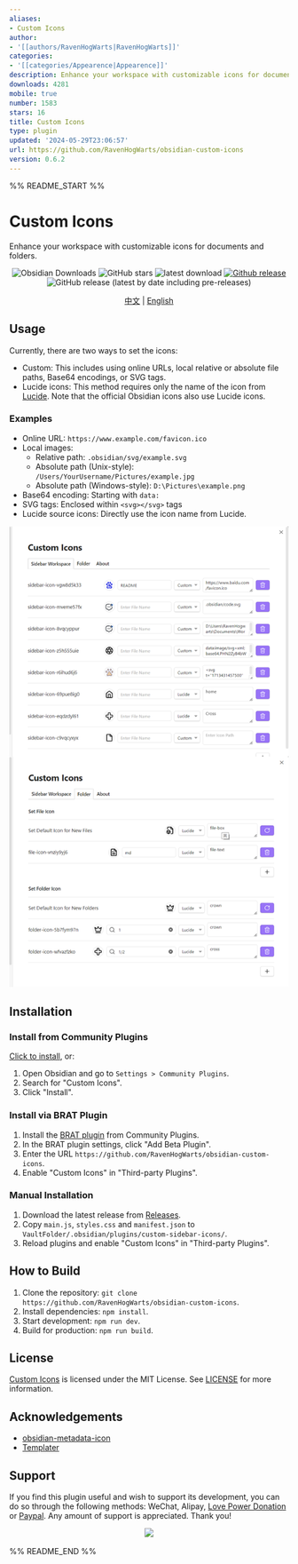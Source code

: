 ```yaml
---
aliases:
- Custom Icons
author:
- '[[authors/RavenHogWarts|RavenHogWarts]]'
categories:
- '[[categories/Appearence|Appearence]]'
description: Enhance your workspace with customizable icons for documents and folders.
downloads: 4281
mobile: true
number: 1583
stars: 16
title: Custom Icons
type: plugin
updated: '2024-05-29T23:06:57'
url: https://github.com/RavenHogWarts/obsidian-custom-icons
version: 0.6.2
---
```


%% README_START %%

# Custom Icons

Enhance your workspace with customizable icons for documents and folders.

<div align="center">

![Obsidian Downloads](https://img.shields.io/badge/dynamic/json?logo=obsidian&color=%23483699&label=downloads&query=%24%5B%22custom-sidebar-icons%22%5D.downloads&url=https%3A%2F%2Fraw.githubusercontent.com%2Fobsidianmd%2Fobsidian-releases%2Fmaster%2Fcommunity-plugin-stats.json)
![GitHub stars](https://img.shields.io/github/stars/RavenHogWarts/obsidian-custom-icons?style=flat)
![latest download](https://img.shields.io/github/downloads/RavenHogWarts/obsidian-custom-icons/latest/total?style=plastic)
[![Github release](https://img.shields.io/github/manifest-json/v/RavenHogWarts/obsidian-custom-icons?color=blue)](https://github.com/RavenHogWarts/obsidian-custom-icons/releases/latest)
![GitHub release (latest by date including pre-releases)](https://img.shields.io/github/v/release/RavenHogWarts/obsidian-custom-icons?include_prereleases&label=BRAT%20beta)

[中文](https://github.com/RavenHogWarts/obsidian-custom-icons/blob/master/README_ZH.md) | [English](README.md)

</div>

## Usage

Currently, there are two ways to set the icons:

- Custom: This includes using online URLs, local relative or absolute file paths, Base64 encodings, or SVG tags.
- Lucide icons: This method requires only the name of the icon from [Lucide](https://lucide.dev/icons/). Note that the official Obsidian icons also use Lucide icons.

### Examples

- Online URL: `https://www.example.com/favicon.ico`
- Local images:
  - Relative path: `.obsidian/svg/example.svg`
  - Absolute path (Unix-style): `/Users/YourUsername/Pictures/example.jpg`
  - Absolute path (Windows-style): `D:\Pictures\example.png`
- Base64 encoding: Starting with `data:`
- SVG tags: Enclosed within `<svg></svg>` tags
- Lucide source icons: Directly use the icon name from Lucide.

![Usage](https://raw.githubusercontent.com/RavenHogWarts/obsidian-custom-icons/HEAD/attachment/Usage_EN.png)

## Installation

### Install from Community Plugins

[Click to install](obsidian://show-plugin?id=custom-sidebar-icons), or:

1. Open Obsidian and go to `Settings > Community Plugins`.
2. Search for "Custom Icons".
3. Click "Install".

### Install via BRAT Plugin

1. Install the [BRAT plugin](obsidian://show-plugin?id=obsidian42-brat) from Community Plugins.
2. In the BRAT plugin settings, click "Add Beta Plugin".
3. Enter the URL `https://github.com/RavenHogWarts/obsidian-custom-icons`.
4. Enable "Custom Icons" in "Third-party Plugins".

### Manual Installation

1. Download the latest release from [Releases](https://github.com/RavenHogWarts/obsidian-custom-icons/releases/latest).
2. Copy `main.js`, `styles.css` and `manifest.json` to `VaultFolder/.obsidian/plugins/custom-sidebar-icons/`.
3. Reload plugins and enable "Custom Icons" in "Third-party Plugins".

## How to Build

1. Clone the repository: `git clone https://github.com/RavenHogWarts/obsidian-custom-icons`.
2. Install dependencies: `npm install`.
3. Start development: `npm run dev`.
4. Build for production: `npm run build`.

## License

[Custom Icons](https://github.com/RavenHogWarts/obsidian-custom-icons) is licensed under the MIT License. See [LICENSE](https://github.com/RavenHogWarts/obsidian-custom-icons/blob/master/LICENSE) for more information.

## Acknowledgements

- [obsidian-metadata-icon](https://github.com/Benature/obsidian-metadata-icon)
- [Templater](https://github.com/SilentVoid13/Templater)

## Support

If you find this plugin useful and wish to support its development, you can do so through the following methods: WeChat, Alipay, [Love Power Donation](https://afdian.net/a/ravenhogwarts) or [Paypal](https://www.paypal.com/paypalme/RavenHogwarts). Any amount of support is appreciated. Thank you!

<p align="center">
<img src="https://s2.loli.net/2024/05/06/lWBj3ObszUXSV2f.png" width="500px">
</p>

%% README_END %%